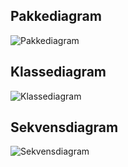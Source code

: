 ## Pakkediagram

![Pakkediagram](https://gitlab.stud.idi.ntnu.no/it1901/groups-2020/gr2038/gr2038/-/blob/66-add-diagrams/documentation/diagrams/package_diagram.puml)

## Klassediagram

![Klassediagram](https://gitlab.stud.idi.ntnu.no/it1901/groups-2020/gr2038/gr2038/-/blob/66-add-diagrams/documentation/diagrams/package_diagram.puml)

## Sekvensdiagram

![Sekvensdiagram](https://gitlab.stud.idi.ntnu.no/it1901/groups-2020/gr2038/gr2038/-/blob/66-add-diagrams/documentation/diagrams/sequence_diagram.puml)

